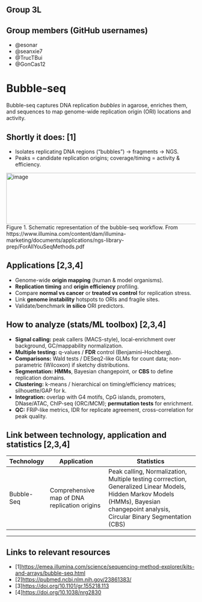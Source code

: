 ## Group 3L
## Group members (GitHub usernames)
- @esonar
- @seanxie7
- @TrucTBui
- @GonCas12


# Bubble-seq

Bubble-seq captures DNA replication *bubbles* in agarose, enriches them, and sequences to map genome-wide replication origin (ORI) locations and activity.

## Shortly it does: [1]
- Isolates replicating DNA regions (“bubbles”) → fragments → NGS.
- Peaks = candidate replication origins; coverage/timing = activity & efficiency.

<img width="1607" height="136" alt="image" src="https://github.com/user-attachments/assets/b641b6e9-0f6d-40c6-86ee-6956056253b1" />
Figure 1. Schematic representation of the bubble-seq workflow. From https://www.illumina.com/content/dam/illumina-marketing/documents/applications/ngs-library-prep/ForAllYouSeqMethods.pdf

## Applications [2,3,4]
- Genome-wide **origin mapping** (human & model organisms).
- **Replication timing** and **origin efficiency** profiling.
- Compare **normal vs cancer** or **treated vs control** for replication stress.
- Link **genome instability** hotspots to ORIs and fragile sites.
- Validate/benchmark **in silico** ORI predictors.

## How to analyze (stats/ML toolbox) [2,3,4]
- **Signal calling:** peak callers (MACS-style), local-enrichment over background, GC/mappability normalization.
- **Multiple testing:** q-values / **FDR** control (Benjamini–Hochberg).
- **Comparisons:** Wald tests / DESeq2-like GLMs for count data; non-parametric (Wilcoxon) if sketchy distributions.
- **Segmentation:** **HMMs**, Bayesian changepoint, or **CBS** to define replication domains.
- **Clustering:** k-means / hierarchical on timing/efficiency matrices; silhouette/GAP for k.
- **Integration:** overlap with G4 motifs, CpG islands, promoters, DNase/ATAC, ChIP-seq (ORC/MCM); **permutation tests** for enrichment.
- **QC:** FRiP-like metrics, IDR for replicate agreement, cross-correlation for peak quality.

## Link between technology, application and statistics [2,3,4]

| Technology | Application | Statistics |
| --- | --- | --- |
| Bubble-Seq | Comprehensive map of DNA replication origins | Peak calling, Normalization, Multiple testing corrrection, Generalized Linear Models, Hidden Markov Models (HMMs), Bayesian changepoint analysis, Circular Binary Segmentation (CBS) |

---
## Links to relevant resources
- [1]https://emea.illumina.com/science/sequencing-method-explorer/kits-and-arrays/bubble-seq.html
- [2]https://pubmed.ncbi.nlm.nih.gov/23861383/
- [3]https://doi.org/10.1101/gr.155218.113
- [4]https://doi.org/10.1038/nrg2830
